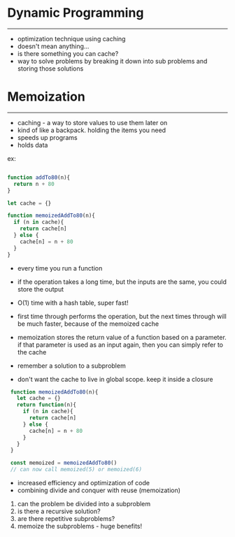 # Dynamic Programming
---
 - optimization technique using caching
 - doesn't mean anything...
 - is there something you can cache?
 - way to solve problems by breaking it down into sub problems and storing those solutions

# Memoization
---
 - caching - a way to store values to use them later on
 - kind of like a backpack. holding the items you need
 - speeds up programs
 - holds data

ex:
``` javascript

function addTo80(n){
  return n + 80
}

let cache = {}

function memoizedAddTo80(n){
  if (n in cache){
    return cache[n]
  } else {
    cache[n] = n + 80
  }
}

```
 - every time you run a function
 - if the operation takes a long time, but the inputs are the same, you could store the output
 - O(1) time with a hash table, super fast!
 - first time through performs the operation, but the next times through will be much faster, because of the memoized cache
 - memoization stores the return value of a function based on a parameter. if that parameter is used as an input again, then you can simply refer to the cache
 - remember a solution to a subproblem

 - don't want the cache to live in global scope. keep it inside a closure

``` javascript
 function memoizedAddTo80(n){
   let cache = {}
   return function(n){
     if (n in cache){
       return cache[n]
     } else {
       cache[n] = n + 80
     }
   }
 }

 const memoized = memoizedAddTo80()
 // can now call memoized(5) or memoized(6)
```
 - increased efficiency and optimization of code
 - combining divide and conquer with reuse (memoization)
1. can the problem be divided into a subproblem
2. is there a recursive solution?
3. are there repetitive subproblems?
4. memoize the subproblems - huge benefits!




























<!--  -->
